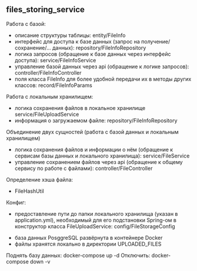 files_storing_service
------------------------
Работа с базой:
- описание структуры таблицы: entity/FileInfo
- интерфейс для доступа к базе данных (запрос на получение/сохранение/... данных):  repository/FileInfoRepository
- логика запросов (обращение к базе данных через интерфейс доступа): service/FileInfoService
- управление базой данных через api (обращение к логике запросов): controller/FileInfoController
- поля класса FileInfo для более удобной передачи их в методы других классов: record/FileInfoParams

Работа с локальным хранилищем:
- логика сохранения файлов в локальное хранилище service/FileUploadService
- информация о загружаемом файле: repository/FileInfoRepository

Объединение двух сущностей (работа с базой данных и локальным хранилищем)
- логика сохранения файлов и информации о нём (обращение к сервисам базы данных и локального хранилища): service/FileService
- управление сохранением файлов через api (обращение к общему сервису по работе с файлами): controller/FileController

Определение хэша файла:
- FileHashUtil

Конфиг:
- предоставление пути до папки локального хранилища (указан в application.yml), необходимый для его подстановки Spring-ом в конструктор класса FileUploadService: config/FileStorageConfig

* база данных PosggreSQL развёрнута в контейнере Docker 
* файлы хранятся локально в директории  UPLOADED_FILES

Поднять базу данных: docker-compose up -d
Отключить: docker-compose down -v


